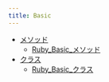 ```yaml
---
title: Basic
---
```



- [メソッド](./メソッド/index.md)
    - [Ruby_Basic_メソッド](./../../../../d/2007/03/12/Ruby_Baisc_メソッド.md)
- [クラス](./クラス/index.md)
    - [Ruby_Basic_クラス](./../../../../d/2022/05/18/Ruby_Basic_クラス.md)




